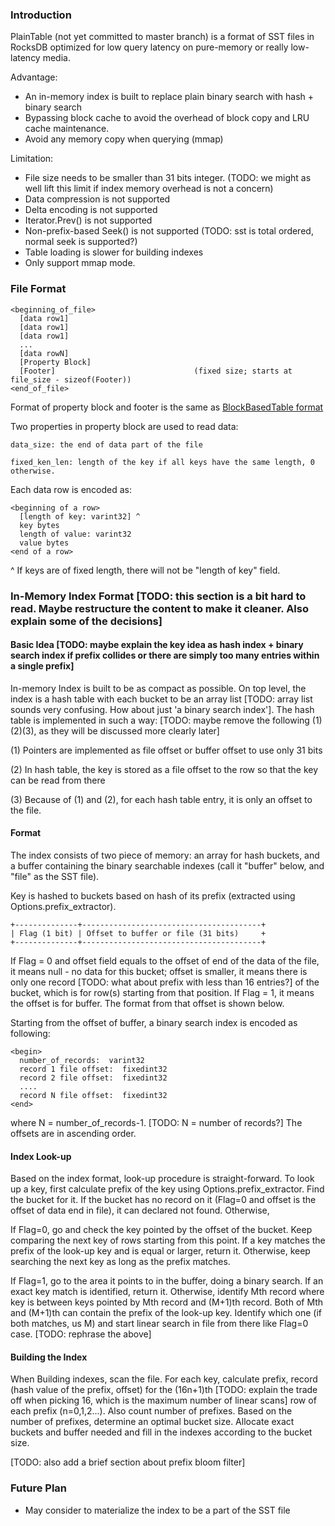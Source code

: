 ### Introduction
PlainTable (not yet committed to master branch)  is a format of SST files in RocksDB optimized for low query latency on pure-memory or really low-latency media.
 
Advantage:
* An in-memory index is built to replace plain binary search with hash + binary search
* Bypassing block cache to avoid the overhead of block copy and LRU cache maintenance.
* Avoid any memory copy when querying (mmap)
 
Limitation:
* File size needs to be smaller than 31 bits integer. (TODO: we might as well lift this limit if index memory overhead is not a concern)
* Data compression is not supported
* Delta encoding is not supported
* Iterator.Prev() is not supported
* Non-prefix-based Seek() is not supported (TODO: sst is total ordered, normal seek is supported?)
* Table loading is slower for building indexes
* Only support mmap mode.
 
 
 
### File Format

    <beginning_of_file>
      [data row1]
      [data row1]
      [data row1]
      ...
      [data rowN]
      [Property Block]
      [Footer]                               (fixed size; starts at file_size - sizeof(Footer))
    <end_of_file>
 
Format of property block and footer is the same as [BlockBasedTable format](https://github.com/facebook/rocksdb/wiki/Rocksdb-BlockBasedTable-Format)
 
Two properties in property block are used to read data:

    data_size: the end of data part of the file

    fixed_ken_len: length of the key if all keys have the same length, 0 otherwise.

Each data row is encoded as:

    <beginning of a row>
      [length of key: varint32] ^
      key bytes
      length of value: varint32
      value bytes
    <end of a row>
 
^ If keys are of fixed length, there will not be "length of key" field.
 
### In-Memory Index Format [TODO: this section is a bit hard to read. Maybe restructure the content to make it cleaner. Also explain some of the decisions]

#### Basic Idea [TODO: maybe explain the key idea as hash index + binary search index if prefix collides or there are simply too many entries within a single prefix] 

In-memory Index is built to be as compact as possible. On top level, the index is a hash table with each bucket to be an array list [TODO: array list sounds very confusing. How about just 'a binary search index']. The hash table is implemented in such a way: [TODO: maybe remove the following (1)(2)(3), as they will be discussed more clearly later]

(1) Pointers are implemented as file offset or buffer offset to use only 31 bits

(2) In hash table, the key is stored as a file offset to the row so that the key can be read from there

(3) Because of (1) and (2), for each hash table entry, it is only an offset to the file.

#### Format

The index consists of two piece of memory: an array for hash buckets, and a buffer containing the binary searchable indexes (call it "buffer" below, and "file" as the SST file). 

Key is hashed to buckets based on hash of its prefix (extracted using Options.prefix_extractor).

    +--------------+----------------------------------------+
    | Flag (1 bit) | Offset to buffer or file (31 bits)     +
    +--------------+----------------------------------------+

If Flag = 0 and offset field equals to the offset of end of the data of the file, it means null - no data for this bucket; offset is smaller, it means there is only one record [TODO: what about prefix with less than 16 entries?] of the bucket, which is for row(s) starting from that position. If Flag = 1, it means the offset is for buffer. The format from that offset is shown below.

Starting from the offset of buffer, a binary search index is encoded as following:

    <begin>
      number_of_records:  varint32
      record 1 file offset:  fixedint32
      record 2 file offset:  fixedint32
      ....
      record N file offset:  fixedint32
    <end>

where N = number_of_records-1. [TODO: N = number of records?] The offsets are in ascending order.

#### Index Look-up

Based on the index format, look-up procedure is straight-forward. To look up a key, first calculate prefix of the key using Options.prefix_extractor. Find the bucket for it. If the bucket has no record on it (Flag=0 and offset is the offset of data end in file), it can declared not found. Otherwise,

If Flag=0, go and check the key pointed by the offset of the bucket. Keep comparing the next key of rows starting from this point. If a key matches the prefix of the look-up key and is equal or larger, return it. Otherwise, keep searching the next key as long as the prefix matches.

If Flag=1, go to the area it points to in the buffer, doing a binary search. If an exact key match is identified, return it. Otherwise, identify Mth record where key is between keys pointed by Mth record and (M+1)th record. Both of Mth and (M+1)th can contain the prefix of the look-up key. Identify which one (if both matches, us M) and start linear search in file from there like Flag=0 case. [TODO: rephrase the above]

#### Building the Index

When Building indexes, scan the file. For each key, calculate prefix, record (hash value of the prefix, offset) for the (16n+1)th [TODO: explain the trade off when picking 16, which is the maximum number of linear scans]  row of each prefix (n=0,1,2...). Also count number of prefixes. Based on the number of prefixes, determine an optimal bucket size. Allocate exact buckets and buffer needed and fill in the indexes according to the bucket size.

[TODO: also add a brief section about prefix bloom filter]
### Future Plan
 
* May consider to materialize the index to be a part of the SST file

